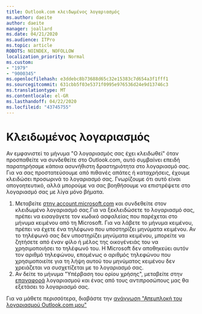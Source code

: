```yaml
---
title: Outlook.com κλειδωμένος λογαριασμός
ms.author: daeite
author: daeite
manager: joallard
ms.date: 04/21/2020
ms.audience: ITPro
ms.topic: article
ROBOTS: NOINDEX, NOFOLLOW
localization_priority: Normal
ms.custom:
- "1979"
- "9000345"
ms.openlocfilehash: e3ddebc8b73688d65c32e15383c7d654a3f1fff1
ms.sourcegitcommit: 631cbb5f03e5371f0995e976536d24e9d13746c3
ms.translationtype: MT
ms.contentlocale: el-GR
ms.lasthandoff: 04/22/2020
ms.locfileid: "43745755"
---
```

# <a name="account-locked"></a>Κλειδωμένος λογαριασμός

Αν εμφανιστεί το μήνυμα "Ο λογαριασμός σας έχει κλειδωθεί" όταν προσπαθείτε να συνδεθείτε στο Outlook.com, αυτό συμβαίνει επειδή παρατηρήσαμε κάποια ασυνήθιστη δραστηριότητα στο λογαριασμό σας. Για να σας προστατεύσουμε από πιθανές απάτες ή καταχρήσεις, έχουμε κλειδώσει προσωρινά το λογαριασμό σας. Γνωρίζουμε ότι αυτό είναι απογοητευτικό, αλλά μπορούμε να σας βοηθήσουμε να επιστρέψετε στο λογαριασμό σας με λίγα μόνο βήματα.

1. Μεταβείτε [στην account.microsoft.com](https://go.microsoft.com/fwlink/?linkid=2090484) και συνδεθείτε στον κλειδωμένο λογαριασμό σας.Για να ξεκλειδώσετε το λογαριασμό σας, πρέπει να εισαγάγετε τον κωδικό ασφαλείας που παρέχεται στο μήνυμα κειμένου από τη Microsoft. Για να λάβετε το μήνυμα κειμένου, πρέπει να έχετε ένα τηλέφωνο που υποστηρίζει μηνύματα κειμένου. Αν το τηλέφωνό σας δεν υποστηρίζει μηνύματα κειμένου, μπορείτε να ζητήσετε από έναν φίλο ή μέλος της οικογένειάς του να χρησιμοποιήσει το τηλέφωνό του. Η Microsoft δεν αποθηκεύει αυτόν τον αριθμό τηλεφώνου, επομένως ο αριθμός τηλεφώνου που χρησιμοποιείτε για τη λήψη αυτού του μηνύματος κειμένου δεν χρειάζεται να συσχετίζεται με το λογαριασμό σας.
2. Αν δείτε το μήνυμα "Υπέρβαση του ορίου χρήσης", μεταβείτε στην [επαναφορά](https://go.microsoft.com/fwlink/?linkid=2090483) λογαριασμού και ένας από τους αντιπροσώπους μας θα εξετάσει το λογαριασμό σας.

Για να μάθετε περισσότερα, διαβάστε την [ανάγνωση "Απεμπλοκή του λογαριασμού Outlook.com μου"](https://support.office.com/article/f4ad2701-d166-4d8b-8a6a-9af2a1f8a4c4?wt.mc_id=Office_Outlook_com_Alchemy) 